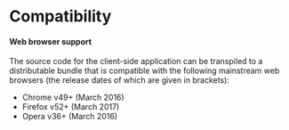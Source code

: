 # Compatibility

#### Web browser support

The source code for the client-side application can be transpiled to a distributable bundle that is compatible with the following mainstream web browsers (the release dates of which are given in brackets):

- Chrome v49+ (March 2016)
- Firefox v52+ (March 2017)
- Opera v36+ (March 2016)
